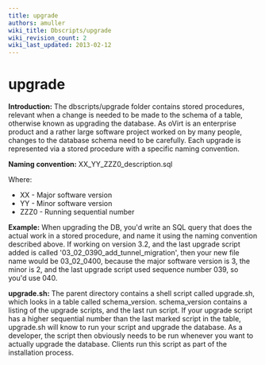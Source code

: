 ```yaml
---
title: upgrade
authors: amuller
wiki_title: Dbscripts/upgrade
wiki_revision_count: 2
wiki_last_updated: 2013-02-12
---
```


# upgrade

**Introduction:** The dbscripts/upgrade folder contains stored procedures, relevant when a change is needed to be made to the schema of a table, otherwise known as upgrading the database. As oVirt is an enterprise product and a rather large software project worked on by many people, changes to the database schema need to be carefully. Each upgrade is represented via a stored procedure with a specific naming convention.

**Naming convention:** XX_YY_ZZZ0_description.sql

Where:

*   XX - Major software version
*   YY - Minor software version
*   ZZZ0 - Running sequential number

**Example:** When upgrading the DB, you'd write an SQL query that does the actual work in a stored procedure, and name it using the naming convention described above. If working on version 3.2, and the last upgrade script added is called '03_02_0390_add_tunnel_migration', then your new file name would be 03_02_0400, because the major software version is 3, the minor is 2, and the last upgrade script used sequence number 039, so you'd use 040.

**upgrade.sh:** The parent directory contains a shell script called upgrade.sh, which looks in a table called schema_version. schema_version contains a listing of the upgrade scripts, and the last run script. If your upgrade script has a higher sequential number than the last marked script in the table, upgrade.sh will know to run your script and upgrade the database. As a developer, the script then obviously needs to be run whenever you want to actually upgrade the database. Clients run this script as part of the installation process.
